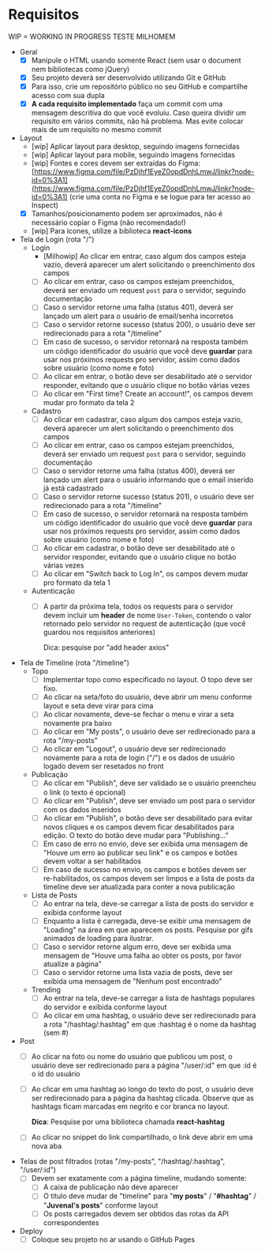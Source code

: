 # Requisitos

WIP = WORKING IN PROGRESS
TESTE MILHOMEM
- Geral
    - [x]  Manipule o HTML usando somente React (sem usar o document nem bibliotecas como jQuery)
    - [x]  Seu projeto deverá ser desenvolvido utilizando Git e GitHub
    - [x]  Para isso, crie um repositório público no seu GitHub e compartilhe acesso com sua dupla
    - [x]  **A cada requisito implementado** faça um commit com uma mensagem descritiva do que você evoluiu. Caso queira dividir um requisito em vários commits, não há problema. Mas evite colocar mais de um requisito no mesmo commit
- Layout
    - [wip]  Aplicar layout para desktop, seguindo imagens fornecidas
    - [wip]  Aplicar layout para mobile, seguindo imagens fornecidas
    - [wip]  Fontes e cores devem ser extraídas do Figma: [https://www.figma.com/file/PzDjhf1EyeZ0opdDnhLmwJ/linkr?node-id=0%3A1](https://www.figma.com/file/PzDjhf1EyeZ0opdDnhLmwJ/linkr?node-id=0%3A1) (crie uma conta no Figma e se logue para ter acesso ao Inspect)
    - [x]  Tamanhos/posicionamento podem ser aproximados, não é necessário copiar o Figma (não recomendado!)
    - [wip]  Para ícones, utilize a biblioteca **react-icons**
- Tela de Login (rota "/")
    - Login
        - [Milhowip]  Ao clicar em entrar, caso algum dos campos esteja vazio, deverá aparecer um alert solicitando o preenchimento dos campos
        - [ ]  Ao clicar em entrar, caso os campos estejam preenchidos, deverá ser enviado um request `post` para o servidor, seguindo documentação
        - [ ]  Caso o servidor retorne uma falha (status 401), deverá ser lançado um alert para o usuário de email/senha incorretos
        - [ ]  Caso o servidor retorne sucesso (status 200), o usuário deve ser redirecionado para a rota "/timeline"
        - [ ]  Em caso de sucesso, o servidor retornará na resposta também um código identificador do usuário que você deve **guardar** para usar nos próximos requests pro servidor, assim como dados sobre usuário (como nome e foto)
        - [ ]  Ao clicar em entrar, o botão deve ser desabilitado até o servidor responder, evitando que o usuário clique no botão várias vezes
        - [ ]  Ao clicar em "First time? Create an account!", os campos devem mudar pro formato da tela 2
    - Cadastro
        - [ ]  Ao clicar em cadastrar, caso algum dos campos esteja vazio, deverá aparecer um alert solicitando o preenchimento dos campos
        - [ ]  Ao clicar em entrar, caso os campos estejam preenchidos, deverá ser enviado um request `post` para o servidor, seguindo documentação
        - [ ]  Caso o servidor retorne uma falha (status 400), deverá ser lançado um alert para o usuário informando que o email inserido já está cadastrado
        - [ ]  Caso o servidor retorne sucesso (status 201), o usuário deve ser redirecionado para a rota "/timeline"
        - [ ]  Em caso de sucesso, o servidor retornará na resposta também um código identificador do usuário que você deve **guardar** para usar nos próximos requests pro servidor, assim como dados sobre usuário (como nome e foto)
        - [ ]  Ao clicar em cadastrar, o botão deve ser desabilitado até o servidor responder, evitando que o usuário clique no botão várias vezes
        - [ ]  Ao clicar em "Switch back to Log In", os campos devem mudar pro formato da tela 1
    - Autenticação
        - [ ]  A partir da próxima tela, todos os requests para o servidor devem incluir um **header** de nome `User-Token`, contendo o valor retornado pelo servidor no request de autenticação (que você guardou nos requisitos anteriores)

            Dica: pesquise por "add header axios" 

- Tela de Timeline (rota "/timeline")
    - Topo
        - [ ]  Implementar topo como especificado no layout. O topo deve ser fixo.
        - [ ]  Ao clicar na seta/foto do usuário, deve abrir um menu conforme layout e seta deve virar para cima
        - [ ]  Ao clicar novamente, deve-se fechar o menu e virar a seta novamente pra baixo
        - [ ]  Ao clicar em "My posts", o usuário deve ser redirecionado para a rota "/my-posts"
        - [ ]  Ao clicar em "Logout", o usuário deve ser redirecionado novamente para a rota de login ("/") e os dados de usuário logado devem ser resetados no front
    - Publicação
        - [ ]  Ao clicar em "Publish", deve ser validado se o usuário preencheu o link (o texto é opcional)
        - [ ]  Ao clicar em "Publish", deve ser enviado um post para o servidor com os dados inseridos
        - [ ]  Ao clicar em "Publish", o botão deve ser desabilitado para evitar novos cliques e os campos devem ficar desabilitados para edição. O texto do botão deve mudar para "Publishing..."
        - [ ]  Em caso de erro no envio, deve ser exibida uma mensagem de "Houve um erro ao publicar seu link" e os campos e botões devem voltar a ser habilitados
        - [ ]  Em caso de sucesso no envio, os campos e botões devem ser re-habilitados, os campos devem ser limpos e a lista de posts da timeline deve ser atualizada para conter a nova publicação
    - Lista de Posts
        - [ ]  Ao entrar na tela, deve-se carregar a lista de posts do servidor e exibida conforme layout
        - [ ]  Enquanto a lista é carregada, deve-se exibir uma mensagem de "Loading" na área em que aparecem os posts. Pesquise por gifs animados de loading para ilustrar.
        - [ ]  Caso o servidor retorne algum erro, deve ser exibida uma mensagem de "Houve uma falha ao obter os posts, por favor atualize a página"
        - [ ]  Caso o servidor retorne uma lista vazia de posts, deve ser exibida uma mensagem de "Nenhum post encontrado"
    - Trending
        - [ ]  Ao entrar na tela, deve-se carregar a lista de hashtags populares do servidor e exibida conforme layout
        - [ ]  Ao clicar em uma hashtag, o usuário deve ser redirecionado para a rota "/hashtag/:hashtag" em que :hashtag é o nome da hashtag (sem #)
- Post
    - [ ]  Ao clicar na foto ou nome do usuário que publicou um post, o usuário deve ser redirecionado para a página "/user/:id" em que :id é o id do usuário
    - [ ]  Ao clicar em uma hashtag ao longo do texto do post, o usuário deve ser redirecionado para a página da hashtag clicada. Observe que as hashtags ficam marcadas em negrito e cor branca no layout.

        **Dica**: Pesquise por uma biblioteca chamada **react-hashtag**

    - [ ]  Ao clicar no snippet do link compartilhado, o link deve abrir em uma nova aba
- Telas de post filtrados (rotas "/my-posts", "/hashtag/:hashtag", "/user/:id")
    - [ ]  Devem ser exatamente com a página timeline, mudando somente:
        - [ ]  A caixa de publicação não deve aparecer
        - [ ]  O título deve mudar de "timeline" para "**my posts**" / "**#hashtag**" / "**Juvenal's posts**" conforme layout
        - [ ]  Os posts carregados devem ser obtidos das rotas da API correspondentes

- Deploy
    - [ ]  Coloque seu projeto no ar usando o GitHub Pages

